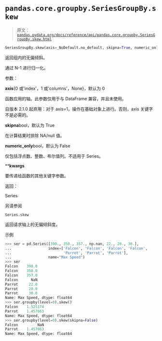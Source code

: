 # `pandas.core.groupby.SeriesGroupBy.skew`

> 原文：[`pandas.pydata.org/docs/reference/api/pandas.core.groupby.SeriesGroupBy.skew.html`](https://pandas.pydata.org/docs/reference/api/pandas.core.groupby.SeriesGroupBy.skew.html)

```py
SeriesGroupBy.skew(axis=_NoDefault.no_default, skipna=True, numeric_only=False, **kwargs)
```

返回组内的无偏倾斜。

通过 N-1 进行归一化。

参数：

**axis**{0 或'index'，1 或'columns'，None}，默认为 0

函数应用的轴。此参数仅用于与 DataFrame 兼容，并且未使用。

自版本 2.1.0 起弃用：对于 axis=1，操作在基础对象上进行。否则，axis 关键字不是必需的。

**skipna**bool，默认为 True

在计算结果时排除 NA/null 值。

**numeric_only**bool，默认为 False

仅包括浮点数、整数、布尔值列。不适用于 Series。

****kwargs**

要传递给函数的其他关键字参数。

返回：

Series

另请参阅

`Series.skew`

返回请求轴上的无偏倾斜度。

示例

```py
>>> ser = pd.Series([390., 350., 357., np.nan, 22., 20., 30.],
...                 index=['Falcon', 'Falcon', 'Falcon', 'Falcon',
...                        'Parrot', 'Parrot', 'Parrot'],
...                 name="Max Speed")
>>> ser
Falcon    390.0
Falcon    350.0
Falcon    357.0
Falcon      NaN
Parrot     22.0
Parrot     20.0
Parrot     30.0
Name: Max Speed, dtype: float64
>>> ser.groupby(level=0).skew()
Falcon    1.525174
Parrot    1.457863
Name: Max Speed, dtype: float64
>>> ser.groupby(level=0).skew(skipna=False)
Falcon         NaN
Parrot    1.457863
Name: Max Speed, dtype: float64 
```
